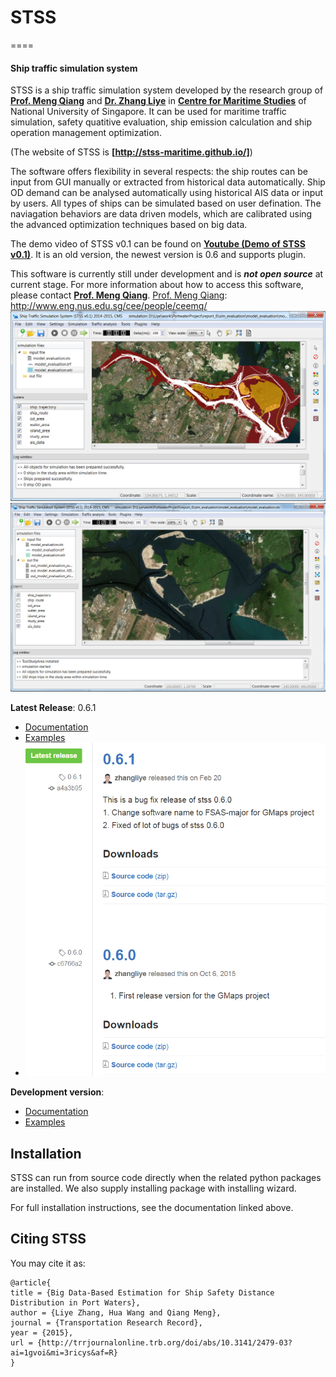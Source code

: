# STSS
====
#### Ship traffic simulation system

STSS is a ship traffic simulation system developed by the research group of **[Prof. Meng Qiang]** and **[Dr. Zhang Liye]** in **[Centre for Maritime Studies]** of National University of Singapore. It can be used for maritime traffic simulation,
safety quatitive evaluation, ship emission calculation and ship operation management optimization.

(The website of STSS is **[http://stss-maritime.github.io/]**)

[Prof. Meng Qiang]: http://www.eng.nus.edu.sg/cee/people/ceemq/
[Dr. Zhang Liye]: http://www.maritimestudies.nus.edu.sg/people.html
[Centre for Maritime Studies]: http://www.maritimestudies.nus.edu.sg/
[http://stss-maritime.github.io/]: http://stss-maritime.github.io/

The software offers flexibility in several respects: the ship routes can be input from GUI manually or extracted from historical data automatically. Ship OD demand can be analysed automatically using historical AIS data or input by users. All types of ships can be simulated based on user defination. The naviagation behaviors are data driven models, which are calibrated using the advanced optimization techniques based on big data.

The demo video of STSS v0.1 can be found on **[Youtube (Demo of STSS v0.1)]**. It is an old version, the newest version is 0.6 and supports plugin.

[Youtube (Demo of STSS v0.1) ]: https://www.youtube.com/watch?v=95p0DiosmAk

This software is currently still under development and is ***not open source*** at current stage. For more information about how to access this software, please contact **[Prof. Meng Qiang]**.
[Prof. Meng Qiang]: http://www.eng.nus.edu.sg/cee/people/ceemq/
![Screenshot](main_GUI.PNG)
![Screenshot](simulation_snap.PNG)

**Latest Release**: 0.6.1 
  * [Documentation](https://github.com/zhangliye/stss/blob/master/doc)
  * [Examples](https://github.com/zhangliye/stss/blob/master/doc)
  * ![Screenshot](release.PNG)
 
**Development version**:
  * [Documentation](https://github.com/zhangliye/stss/blob/master/doc)
  * [Examples](https://github.com/zhangliye/stss/blob/master/doc)

## Installation

STSS can run from source code directly when the related python packages are installed. We also supply installing package with installing wizard.

For full installation instructions, see the documentation linked above.

## Citing STSS

You may cite it as:

    @article{ 
    title = {Big Data-Based Estimation for Ship Safety Distance Distribution in Port Waters},
    author = {Liye Zhang, Hua Wang and Qiang Meng},
    journal = {Transportation Research Record},
    year = {2015},
    url = {http://trrjournalonline.trb.org/doi/abs/10.3141/2479-03?ai=1gvoi&mi=3ricys&af=R}
    }
